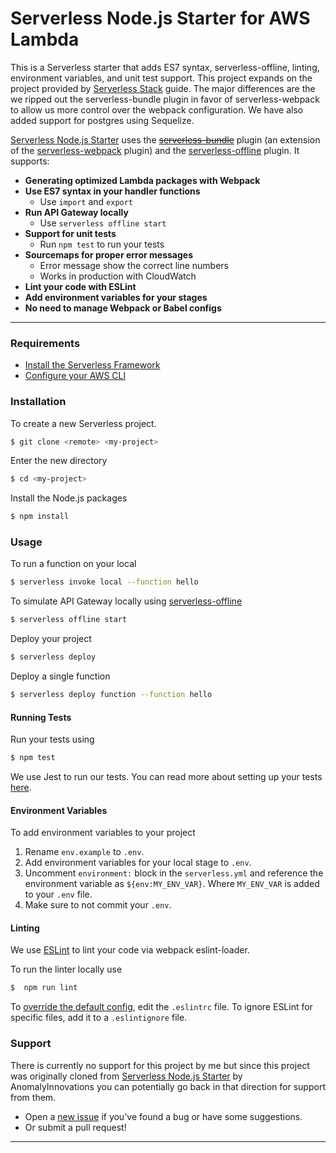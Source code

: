# Serverless Node.js Starter for AWS Lambda

This is a Serverless starter that adds ES7 syntax, serverless-offline, linting, environment variables, and unit test support. This project expands on the project provided by [Serverless Stack](http://serverless-stack.com) guide.
The major differences are the we ripped out the serverless-bundle plugin in favor of serverless-webpack to allow us more control over the webpack configuration. We have also added support for postgres using Sequelize.

[Serverless Node.js Starter](https://github.com/AnomalyInnovations/serverless-nodejs-starter) uses the [~~serverless-bundle~~](https://github.com/AnomalyInnovations/serverless-bundle) plugin (an extension of the [serverless-webpack](https://github.com/serverless-heaven/serverless-webpack) plugin) and the [serverless-offline](https://github.com/dherault/serverless-offline) plugin. It supports:

- **Generating optimized Lambda packages with Webpack**
- **Use ES7 syntax in your handler functions**
  - Use `import` and `export`
- **Run API Gateway locally**
  - Use `serverless offline start`
- **Support for unit tests**
  - Run `npm test` to run your tests
- **Sourcemaps for proper error messages**
  - Error message show the correct line numbers
  - Works in production with CloudWatch
- **Lint your code with ESLint**
- **Add environment variables for your stages**
- **No need to manage Webpack or Babel configs**

---
### Requirements

- [Install the Serverless Framework](https://serverless.com/framework/docs/providers/aws/guide/installation/)
- [Configure your AWS CLI](https://serverless.com/framework/docs/providers/aws/guide/credentials/)

### Installation

To create a new Serverless project.

``` bash
$ git clone <remote> <my-project>
```

Enter the new directory

``` bash
$ cd <my-project>
```

Install the Node.js packages

``` bash
$ npm install
```

### Usage

To run a function on your local

``` bash
$ serverless invoke local --function hello
```

To simulate API Gateway locally using [serverless-offline](https://github.com/dherault/serverless-offline)

``` bash
$ serverless offline start
```

Deploy your project

``` bash
$ serverless deploy
```

Deploy a single function

``` bash
$ serverless deploy function --function hello
```

#### Running Tests

Run your tests using

``` bash
$ npm test
```

We use Jest to run our tests. You can read more about setting up your tests [here](https://facebook.github.io/jest/docs/en/getting-started.html#content).

#### Environment Variables

To add environment variables to your project

1. Rename `env.example` to `.env`.
2. Add environment variables for your local stage to `.env`.
3. Uncomment `environment:` block in the `serverless.yml` and reference the environment variable as `${env:MY_ENV_VAR}`. Where `MY_ENV_VAR` is added to your `.env` file.
4. Make sure to not commit your `.env`.

#### Linting

We use [ESLint](https://eslint.org) to lint your code via webpack eslint-loader.

To run the linter locally use 

```bash
$  npm run lint
```

To [override the default config](https://eslint.org/docs/user-guide/configuring), edit the `.eslintrc` file. To ignore ESLint for specific files, add it to a `.eslintignore` file.

### Support

There is currently no support for this project by me but since this project was originally cloned from [Serverless Node.js Starter](https://github.com/AnomalyInnovations/serverless-nodejs-starter) by AnomalyInnovations you can potentially go back in that direction for support from them.

- Open a [new issue](https://github.com/AnomalyInnovations/serverless-nodejs-starter/issues/new) if you've found a bug or have some suggestions.
- Or submit a pull request!

---

